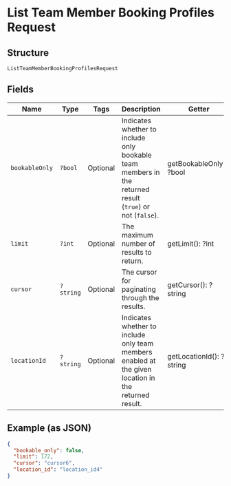 
# List Team Member Booking Profiles Request

## Structure

`ListTeamMemberBookingProfilesRequest`

## Fields

| Name | Type | Tags | Description | Getter | Setter |
|  --- | --- | --- | --- | --- | --- |
| `bookableOnly` | `?bool` | Optional | Indicates whether to include only bookable team members in the returned result (`true`) or not (`false`). | getBookableOnly(): ?bool | setBookableOnly(?bool bookableOnly): void |
| `limit` | `?int` | Optional | The maximum number of results to return. | getLimit(): ?int | setLimit(?int limit): void |
| `cursor` | `?string` | Optional | The cursor for paginating through the results. | getCursor(): ?string | setCursor(?string cursor): void |
| `locationId` | `?string` | Optional | Indicates whether to include only team members enabled at the given location in the returned result. | getLocationId(): ?string | setLocationId(?string locationId): void |

## Example (as JSON)

```json
{
  "bookable_only": false,
  "limit": 172,
  "cursor": "cursor6",
  "location_id": "location_id4"
}
```

